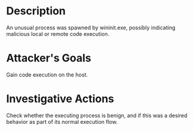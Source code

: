 # Description
An unusual process was spawned by wininit.exe, possibly indicating malicious local or remote code execution.
# Attacker's Goals
Gain code execution on the host.
# Investigative Actions
Check whether the executing process is benign, and if this was a desired behavior as part of its normal execution flow.
